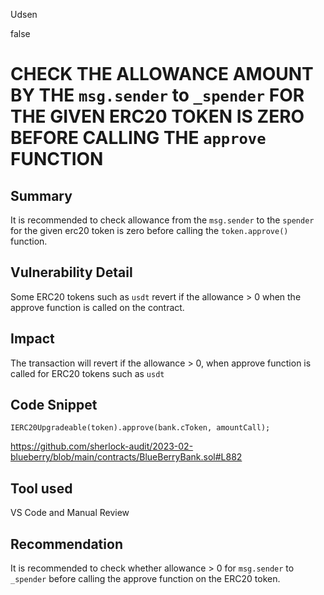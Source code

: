 Udsen

false

# CHECK THE ALLOWANCE AMOUNT BY THE `msg.sender` to `_spender` FOR THE GIVEN ERC20 TOKEN IS ZERO BEFORE CALLING THE `approve` FUNCTION

## Summary
It is recommended to check allowance from the `msg.sender` to the `spender` for the given erc20 token is zero before calling the `token.approve()` function.

## Vulnerability Detail
Some ERC20 tokens such as `usdt` revert if the allowance > 0 when the approve function is called on the contract.

## Impact
The transaction will revert if the allowance > 0, when approve function is called for ERC20 tokens such as `usdt`

## Code Snippet

```solidity
IERC20Upgradeable(token).approve(bank.cToken, amountCall);
```
https://github.com/sherlock-audit/2023-02-blueberry/blob/main/contracts/BlueBerryBank.sol#L882

## Tool used

VS Code and Manual Review

## Recommendation

It is recommended to check whether allowance > 0 for `msg.sender` to `_spender` before calling the approve function on the ERC20 token.